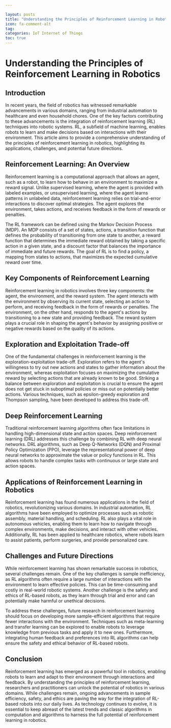 ```yaml
---

layout: posts
title: "Understanding the Principles of Reinforcement Learning in Robotics"
icon: fa-comment-alt
tag:      
categories: IoT Internet of Things
toc: true
---
```




# Understanding the Principles of Reinforcement Learning in Robotics

## Introduction

In recent years, the field of robotics has witnessed remarkable advancements in various domains, ranging from industrial automation to healthcare and even household chores. One of the key factors contributing to these advancements is the integration of reinforcement learning (RL) techniques into robotic systems. RL, a subfield of machine learning, enables robots to learn and make decisions based on interactions with their environment. This article aims to provide a comprehensive understanding of the principles of reinforcement learning in robotics, highlighting its applications, challenges, and potential future directions.

## Reinforcement Learning: An Overview

Reinforcement learning is a computational approach that allows an agent, such as a robot, to learn how to behave in an environment to maximize a reward signal. Unlike supervised learning, where the agent is provided with labeled examples, or unsupervised learning, where the agent learns patterns in unlabeled data, reinforcement learning relies on trial-and-error interactions to discover optimal strategies. The agent explores the environment, takes actions, and receives feedback in the form of rewards or penalties.

The RL framework can be defined using the Markov Decision Process (MDP). An MDP consists of a set of states, actions, a transition function that defines the probability of transitioning from one state to another, a reward function that determines the immediate reward obtained by taking a specific action in a given state, and a discount factor that balances the importance of immediate and future rewards. The goal of RL is to find a policy, a mapping from states to actions, that maximizes the expected cumulative reward over time.

## Key Components of Reinforcement Learning

Reinforcement learning in robotics involves three key components: the agent, the environment, and the reward system. The agent interacts with the environment by observing its current state, selecting an action to perform, and receiving feedback in the form of rewards or penalties. The environment, on the other hand, responds to the agent's actions by transitioning to a new state and providing feedback. The reward system plays a crucial role in shaping the agent's behavior by assigning positive or negative rewards based on the quality of its actions.

## Exploration and Exploitation Trade-off

One of the fundamental challenges in reinforcement learning is the exploration-exploitation trade-off. Exploration refers to the agent's willingness to try out new actions and states to gather information about the environment, whereas exploitation focuses on maximizing the cumulative reward by selecting actions that are already known to be good. Striking a balance between exploration and exploitation is crucial to ensure the agent does not get stuck in suboptimal policies or miss out on potentially better actions. Various techniques, such as epsilon-greedy exploration and Thompson sampling, have been developed to address this trade-off.

## Deep Reinforcement Learning

Traditional reinforcement learning algorithms often face limitations in handling high-dimensional state and action spaces. Deep reinforcement learning (DRL) addresses this challenge by combining RL with deep neural networks. DRL algorithms, such as Deep Q-Networks (DQN) and Proximal Policy Optimization (PPO), leverage the representational power of deep neural networks to approximate the value or policy functions in RL. This allows robots to handle complex tasks with continuous or large state and action spaces.

## Applications of Reinforcement Learning in Robotics

Reinforcement learning has found numerous applications in the field of robotics, revolutionizing various domains. In industrial automation, RL algorithms have been employed to optimize processes such as robotic assembly, material handling, and scheduling. RL also plays a vital role in autonomous vehicles, enabling them to learn how to navigate through complex environments, make decisions, and interact with other vehicles. Additionally, RL has been applied to healthcare robotics, where robots learn to assist patients, perform surgeries, and provide personalized care.

## Challenges and Future Directions

While reinforcement learning has shown remarkable success in robotics, several challenges remain. One of the key challenges is sample inefficiency, as RL algorithms often require a large number of interactions with the environment to learn effective policies. This can be time-consuming and costly in real-world robotic systems. Another challenge is the safety and ethics of RL-based robots, as they learn through trial and error and can potentially make harmful or unethical decisions.

To address these challenges, future research in reinforcement learning should focus on developing more sample-efficient algorithms that require fewer interactions with the environment. Techniques such as meta-learning and transfer learning can be explored to enable robots to leverage knowledge from previous tasks and apply it to new ones. Furthermore, integrating human feedback and preferences into RL algorithms can help ensure the safety and ethical behavior of RL-based robots.

## Conclusion

Reinforcement learning has emerged as a powerful tool in robotics, enabling robots to learn and adapt to their environment through interactions and feedback. By understanding the principles of reinforcement learning, researchers and practitioners can unlock the potential of robotics in various domains. While challenges remain, ongoing advancements in sample efficiency, safety, and ethics are paving the way for the integration of RL-based robots into our daily lives. As technology continues to evolve, it is essential to keep abreast of the latest trends and classic algorithms in computation and algorithms to harness the full potential of reinforcement learning in robotics.